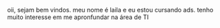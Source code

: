 oii, sejam bem vindos. meu nome é laila e eu estou cursando ads. tenho muito interesse em me apronfundar na área de TI

<!---
lailaaquino/lailaaquino is a ✨ special ✨ repository because its `README.md` (this file) appears on your GitHub profile.
You can click the Preview link to take a look at your changes.
--->
